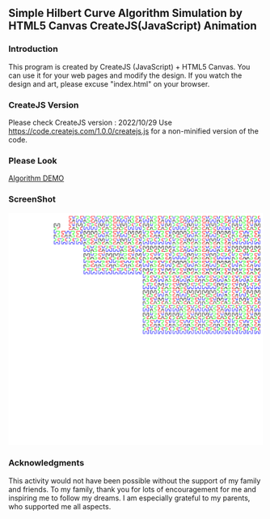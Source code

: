 ## Simple Hilbert Curve Algorithm Simulation by HTML5 Canvas CreateJS(JavaScript) Animation
### Introduction
This program is created by CreateJS (JavaScript) + HTML5 Canvas. You can use it for your web pages and modify the design. If you watch the design and art, please excuse "index.html" on your browser.  
   
### CreateJS Version
Please check CreateJS version : 2022/10/29
Use https://code.createjs.com/1.0.0/createjs.js for a non-minified version of the code.

### Please Look
[Algorithm DEMO](https://jirotubuyaki.github.io/createjs/Hilbert/index.html)   

### ScreenShot  
![ScreenShot](https://raw.githubusercontent.com/jirotubuyaki/jirotubuyaki.github.io/master/createjs/Hilbert/screen.png)  

### Acknowledgments
This activity would not have been possible without the support of my family and friends. To my family, thank you for lots of encouragement for me and inspiring me to follow my dreams. I am especially grateful to my parents, who supported me all aspects.
